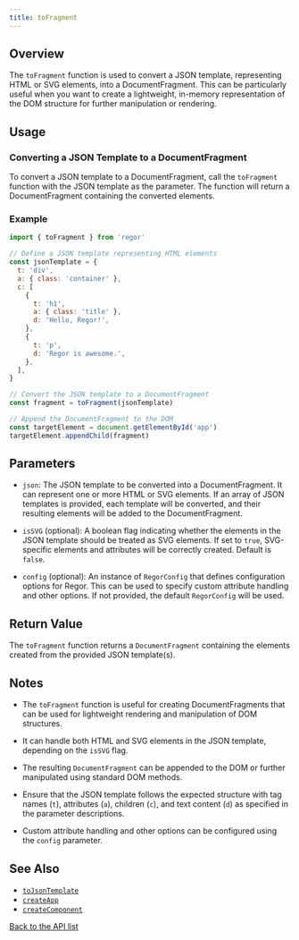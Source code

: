 ```yaml
---
title: toFragment
---
```



## Overview

The `toFragment` function is used to convert a JSON template, representing HTML or SVG elements, into a DocumentFragment. This can be particularly useful when you want to create a lightweight, in-memory representation of the DOM structure for further manipulation or rendering.

## Usage

### Converting a JSON Template to a DocumentFragment

To convert a JSON template to a DocumentFragment, call the `toFragment` function with the JSON template as the parameter. The function will return a DocumentFragment containing the converted elements.

### Example

```javascript
import { toFragment } from 'regor'

// Define a JSON template representing HTML elements
const jsonTemplate = {
  t: 'div',
  a: { class: 'container' },
  c: [
    {
      t: 'h1',
      a: { class: 'title' },
      d: 'Hello, Regor!',
    },
    {
      t: 'p',
      d: 'Regor is awesome.',
    },
  ],
}

// Convert the JSON template to a DocumentFragment
const fragment = toFragment(jsonTemplate)

// Append the DocumentFragment to the DOM
const targetElement = document.getElementById('app')
targetElement.appendChild(fragment)
```

## Parameters

- `json`: The JSON template to be converted into a DocumentFragment. It can represent one or more HTML or SVG elements. If an array of JSON templates is provided, each template will be converted, and their resulting elements will be added to the DocumentFragment.

- `isSVG` (optional): A boolean flag indicating whether the elements in the JSON template should be treated as SVG elements. If set to `true`, SVG-specific elements and attributes will be correctly created. Default is `false`.

- `config` (optional): An instance of `RegorConfig` that defines configuration options for Regor. This can be used to specify custom attribute handling and other options. If not provided, the default `RegorConfig` will be used.

## Return Value

The `toFragment` function returns a `DocumentFragment` containing the elements created from the provided JSON template(s).

## Notes

- The `toFragment` function is useful for creating DocumentFragments that can be used for lightweight rendering and manipulation of DOM structures.

- It can handle both HTML and SVG elements in the JSON template, depending on the `isSVG` flag.

- The resulting `DocumentFragment` can be appended to the DOM or further manipulated using standard DOM methods.

- Ensure that the JSON template follows the expected structure with tag names (`t`), attributes (`a`), children (`c`), and text content (`d`) as specified in the parameter descriptions.

- Custom attribute handling and other options can be configured using the `config` parameter.

## See Also

- [`toJsonTemplate`](toJsonTemplate.md)
- [`createApp`](createApp.md)
- [`createComponent`](createComponent.md)

[Back to the API list](regor-api.md)

